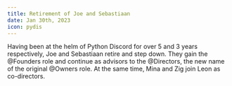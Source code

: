 ```yaml
---
title: Retirement of Joe and Sebastiaan
date: Jan 30th, 2023
icon: pydis
---
```


Having been at the helm of Python Discord for over 5 and 3 years respectively,
Joe and Sebastiaan retire and step down. They gain the @Founders role and
continue as advisors to the @Directors, the new name of the original @Owners
role.  At the same time, Mina and Zig join Leon as co-directors.
